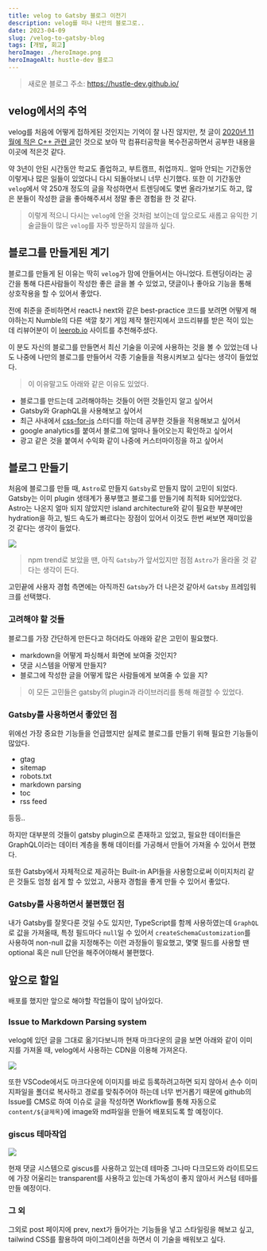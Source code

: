 ```yaml
---
title: velog to Gatsby 블로그 이전기
description: velog를 떠나 나만의 블로그로..
date: 2023-04-09
slug: /velog-to-gatsby-blog
tags: [개발, 회고]
heroImage: ./heroImage.png
heroImageAlt: hustle-dev 블로그
---
```


> 새로운 블로그 주소: https://hustle-dev.github.io/

## velog에서의 추억

velog를 처음에 어떻게 접하게된 것인지는 기억이 잘 나진 않지만, 첫 글이 [2020년 11월에 적은 C++ 관련 글](https://velog.io/@hustle-dev/C-Chapter-01-C%EC%96%B8%EC%96%B4-%EA%B8%B0%EB%B0%98%EC%9D%98-C)인 것으로 보아 막 컴퓨터공학을 복수전공하면서 공부한 내용을 이곳에 적은것 같다.

약 3년이 안된 시간동안 학교도 졸업하고, 부트캠프, 취업까지.. 얼마 안되는 기간동안 이렇게나 많은 일들이 있었다니 다시 되돌아보니 너무 신기했다. 또한 이 기간동안 `velog`에서 약 250개 정도의 글을 작성하면서 트렌딩에도 몇번 올라가보기도 하고, 많은 분들이 작성한 글을 좋아해주셔서 정말 좋은 경험을 한 것 같다.

> 이렇게 적으니 다시는 `velog`에 안올 것처럼 보이는데 앞으로도 새롭고 유익한 기술글들이 많은 `velog`를 자주 방문하지 않을까 싶다.

## 블로그를 만들게된 계기

블로그를 만들게 된 이유는 딱히 `velog`가 맘에 안들어서는 아니었다. 트렌딩이라는 공간을 통해 다른사람들이 작성한 좋은 글을 볼 수 있었고, 댓글이나 좋아요 기능을 통해 상호작용을 할 수 있어서 좋았다.

전에 취준을 준비하면서 react나 next와 같은 best-practice 코드를 보려면 어떻게 해야하는지 Numble의 다른 색깔 찾기 게임 제작 챌린지에서 코드리뷰를 받은 적이 있는데 리뷰어분이 이 [leerob.io](https://github.com/leerob/leerob.io) 사이트를 추천해주셨다.

이 분도 자신의 블로그를 만들면서 최신 기술을 이곳에 사용하는 것을 볼 수 있었는데 나도 나중에 나만의 블로그를 만들어서 각종 기술들을 적용시켜보고 싶다는 생각이 들었었다.

> 이 이유말고도 아래와 같은 이유도 있었다.

- 블로그를 만드는데 고려해야하는 것들이 어떤 것들인지 알고 싶어서
- Gatsby와 GraphQL을 사용해보고 싶어서
- 최근 사내에서 [css-for-js](https://css-for-js.dev/) 스터디를 하는데 공부한 것들을 적용해보고 싶어서
- google analytics를 붙여서 블로그에 얼마나 들어오는지 확인하고 싶어서
- 광고 같은 것을 붙여서 수익화 같이 나중에 커스터마이징을 하고 싶어서

## 블로그 만들기

처음에 블로그를 만들 때, `Astro`로 만들지 `Gatsby`로 만들지 많이 고민이 되었다. Gatsby는 이미 plugin 생태계가 풍부했고 블로그를 만들기에 최적화 되어있었다. Astro는 나온지 얼마 되지 않았지만 island architecture와 같이 필요한 부분에만 hydration을 하고, 빌드 속도가 빠르다는 장점이 있어서 이것도 한번 써보면 재미있을 것 같다는 생각이 들었다.

![](https://velog.velcdn.com/images/hustle-dev/post/6380dc27-dbe2-420d-a6cf-4557c1d311eb/image.png)

> npm trend로 보았을 땐, 아직 `Gatsby`가 앞서있지만 점점 `Astro`가 올라올 것 같다는 생각이 든다.

고민끝에 사용자 경험 측면에는 아직까진 `Gatsby`가 더 나은것 같아서 `Gatsby` 프레임워크를 선택했다.

### 고려해야 할 것들

블로그를 가장 간단하게 만든다고 하더라도 아래와 같은 고민이 필요했다.

- markdown을 어떻게 파싱해서 화면에 보여줄 것인지?
- 댓글 시스템을 어떻게 만들지?
- 블로그에 작성한 글을 어떻게 많은 사람들에게 보여줄 수 있을 지?

> 이 모든 고민들은 gatsby의 plugin과 라이브러리를 통해 해결할 수 있었다.

### Gatsby를 사용하면서 좋았던 점

위에선 가장 중요한 기능들을 언급했지만 실제로 블로그를 만들기 위해 필요한 기능들이 많았다.

- gtag
- sitemap
- robots.txt
- markdown parsing
- toc
- rss feed

등등..

하지만 대부분의 것들이 gatsby plugin으로 존재하고 있었고, 필요한 데이터들은 GraphQL이라는 데이터 계층을 통해 데이터를 가공해서 만들어 가져올 수 있어서 편했다.

또한 Gatsby에서 자체적으로 제공하는 Built-in API들을 사용함으로써 이미지처리 같은 것들도 엄청 쉽게 할 수 있었고, 사용자 경험을 좋게 만들 수 있어서 좋았다.

### Gatsby를 사용하면서 불편했던 점

내가 Gatsby를 잘못다룬 것일 수도 있지만, TypeScript를 함께 사용하였는데 `GraphQL`로 값을 가져올때, 특정 필드마다 `null`일 수 있어서 `createSchemaCustomization`를 사용하여 non-null 값을 지정해주는 이런 과정들이 필요했고, 몇몇 필드를 사용할 땐 optional 혹은 null 단언을 해주어야해서 불편했다.

## 앞으로 할일

배포를 했지만 앞으로 해야할 작업들이 많이 남아있다.

### Issue to Markdown Parsing system

velog에 있던 글을 그대로 옮기다보니까 현재 마크다운의 글을 보면 아래와 같이 이미지를 가져올 때, velog에서 사용하는 CDN을 이용해 가져온다.

![](https://velog.velcdn.com/images/hustle-dev/post/4792f16b-c880-412c-a0d7-2b22d261656c/image.png)

또한 VSCode에서도 마크다운에 이미지를 바로 등록하려고하면 되지 않아서 손수 이미지파일을 폴더로 복사하고 경로를 맞춰주어야 하는데 너무 번거롭기 때문에 github의 Issue를 CMS로 하여 이슈로 글을 작성하면 Workflow를 통해 자동으로 `content/${글제목}`에 image와 md파일을 만들어 배포되도록 할 예정이다.

### giscus 테마작업

![](https://velog.velcdn.com/images/hustle-dev/post/5608f1ee-005f-4778-8c34-0740ab343938/image.png)

현재 댓글 시스템으로 giscus를 사용하고 있는데 테마중 그나마 다크모드와 라이트모드에 가장 어울리는 transparent를 사용하고 있는데 가독성이 좋지 않아서 커스텀 테마를 만들 예정이다.

### 그 외

그외로 post 페이지에 prev, next가 들어가는 기능들을 넣고 스타일링을 해보고 싶고, tailwind CSS를 활용하여 마이그레이션을 하면서 이 기술을 배워보고 싶다.

